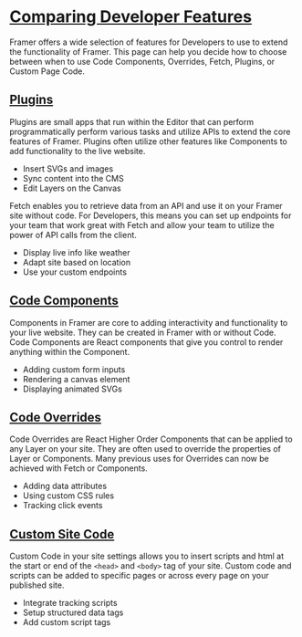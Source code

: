 # [Comparing Developer Features](https://www.framer.com/developers/comparison#comparing-developer-features)
Framer offers a wide selection of features for Developers to use to extend the functionality of Framer. This page can help you decide how to choose between when to use Code Components, Overrides, Fetch, Plugins, or Custom Page Code. 
## [Plugins](https://www.framer.com/developers/comparison#plugins)
Plugins are small apps that run within the Editor that can perform programmatically perform various tasks and utilize APIs to extend the core features of Framer. Plugins often utilize other features like Components to add functionality to the live website.
  * Insert SVGs and images
  * Sync content into the CMS
  * Edit Layers on the Canvas


Fetch enables you to retrieve data from an API and use it on your Framer site without code. For Developers, this means you can set up endpoints for your team that work great with Fetch and allow your team to utilize the power of API calls from the client.
  * Display live info like weather
  * Adapt site based on location
  * Use your custom endpoints


## [Code Components](https://www.framer.com/developers/comparison#code-components)
Components in Framer are core to adding interactivity and functionality to your live website. They can be created in Framer with or without Code. Code Components are React components that give you control to render anything within the Component.
  * Adding custom form inputs
  * Rendering a canvas element
  * Displaying animated SVGs


## [Code Overrides](https://www.framer.com/developers/comparison#code-overrides)
Code Overrides are React Higher Order Components that can be applied to any Layer on your site. They are often used to override the properties of Layer or Components. Many previous uses for Overrides can now be achieved with Fetch or Components.
  * Adding data attributes
  * Using custom CSS rules
  * Tracking click events


## [Custom Site Code](https://www.framer.com/developers/comparison#custom-site-code)
Custom Code in your site settings allows you to insert scripts and html at the start or end of the `<head>` and `<body>` tag of your site. Custom code and scripts can be added to specific pages or across every page on your published site.
  * Integrate tracking scripts
  * Setup structured data tags
  * Add custom script tags


